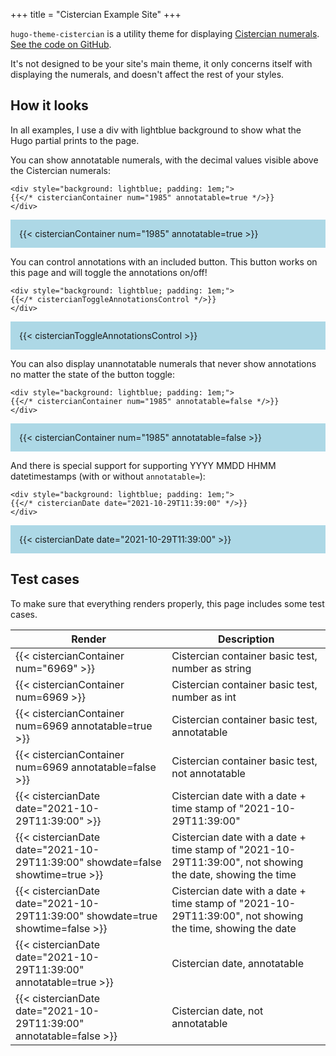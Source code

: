 +++
title = "Cistercian Example Site"
+++

`hugo-theme-cistercian` is a utility theme for displaying
[Cistercian numerals](https://cistercian.micahrl.com).
[See the code on GitHub](https://github.com/mrled/hugo-theme-cistercian).

It's not designed to be your site's main theme,
it only concerns itself with displaying the numerals,
and doesn't affect the rest of your styles.

## How it looks

In all examples, I use a div with lightblue background to show what the Hugo partial prints to the page.

You can show annotatable numerals, with the decimal values visible above the Cistercian numerals:

```go-html-template
<div style="background: lightblue; padding: 1em;">
{{</* cistercianContainer num="1985" annotatable=true */>}}
</div>
```

<div style="background: lightblue; padding: 1em;">
{{< cistercianContainer num="1985" annotatable=true >}}
</div>

You can control annotations with an included button. This button works on this page and will toggle the annotations on/off!

```go-html-template
<div style="background: lightblue; padding: 1em;">
{{</* cistercianToggleAnnotationsControl */>}}
</div>
```

<div style="background: lightblue; padding: 1em;">
{{< cistercianToggleAnnotationsControl >}}
</div>

You can also display unannotatable numerals that never show annotations no matter the state of the button toggle:

```go-html-template
<div style="background: lightblue; padding: 1em;">
{{</* cistercianContainer num="1985" annotatable=false */>}}
</div>
```

<div style="background: lightblue; padding: 1em;">
{{< cistercianContainer num="1985" annotatable=false >}}
</div>

And there is special support for supporting YYYY MMDD HHMM datetimestamps
(with or without `annotatable=`):

```go-html-template
<div style="background: lightblue; padding: 1em;">
{{</* cistercianDate date="2021-10-29T11:39:00" */>}}
</div>
```

<div style="background: lightblue; padding: 1em;">
{{< cistercianDate date="2021-10-29T11:39:00" >}}
</div>

## Test cases

To make sure that everything renders properly, this page includes some test cases.

<table id="cistercian-theme-tests">
  <thead>
    <tr>
      <th>Render</th>
      <th>Description</th>
    </tr>
  </thead>
  <tbody>
    <tr>
      <td>{{< cistercianContainer num="6969" >}}</td>
      <td>Cistercian container basic test, number as string</td>
    </tr>
    <tr>
      <td>{{< cistercianContainer num=6969 >}}</td>
      <td>Cistercian container basic test, number as int</td>
    </tr>
    <tr>
      <td>{{< cistercianContainer num=6969 annotatable=true >}}</td>
      <td>Cistercian container basic test, annotatable</td>
    </tr>
    <tr>
      <td>{{< cistercianContainer num=6969 annotatable=false >}}</td>
      <td>Cistercian container basic test, not annotatable</td>
    </tr>
    <tr>
      <td>{{< cistercianDate date="2021-10-29T11:39:00" >}}</td>
      <td>Cistercian date with a date + time stamp of "2021-10-29T11:39:00"</td>
    </tr>
    <tr>
      <td>{{< cistercianDate date="2021-10-29T11:39:00" showdate=false showtime=true >}}</td>
      <td>Cistercian date with a date + time stamp of "2021-10-29T11:39:00", not showing the date, showing the time</td>
    </tr>
    <tr>
      <td>{{< cistercianDate date="2021-10-29T11:39:00" showdate=true showtime=false >}}</td>
      <td>Cistercian date with a date + time stamp of "2021-10-29T11:39:00", not showing the time, showing the date</td>
    </tr>
    <tr>
      <td>{{< cistercianDate date="2021-10-29T11:39:00" annotatable=true >}}</td>
      <td>Cistercian date, annotatable</td>
    </tr>
    <tr>
      <td>{{< cistercianDate date="2021-10-29T11:39:00" annotatable=false >}}</td>
      <td>Cistercian date, not annotatable</td>
    </tr>
  </tbody>
</table>
